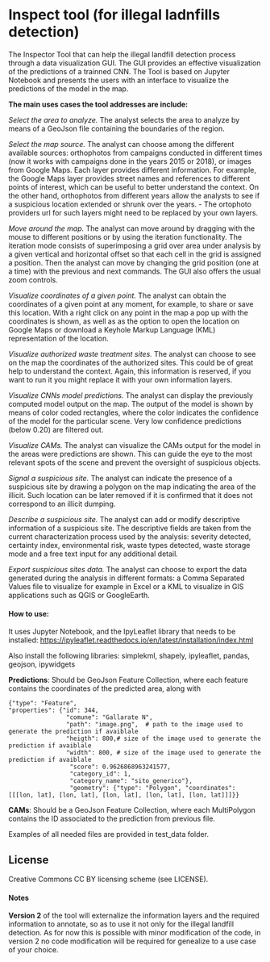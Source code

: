# Inspect tool (for illegal ladnfills detection)

The Inspector Tool that can help the illegal landfill detection process through a data visualization GUI. The GUI provides an effective visualization of the predictions of a trainned CNN. The Tool is based on Jupyter Notebook and presents the users with an interface to visualize the predictions of the model in the map. 

**The main uses cases the tool addresses are include:**

_Select the area to analyze._ The analyst selects the area to analyze by means of a GeoJson file containing the boundaries of the region.
    
_Select the map source._ The analyst can choose among the different available sources: orthophotos from campaigns conducted in different times (now it works with campaigns done in the years 2015 or 2018), or images from Google Maps. Each layer provides different information. For example, the Google Maps layer provides   street names and references to different points of interest, which can be useful to better understand the context.  On the other hand, orthophotos from different years allow the analysts to see if a suspicious location extended or shrunk over the years. - The ortophoto providers url for such layers might need to be replaced by your own layers.
    
_Move around the map._ The analyst can move around by dragging with the mouse to different positions or by using the iteration functionality. The iteration mode consists of superimposing a grid  over  area under analysis by a given vertical and horizontal offset so that each cell in the grid is assigned a position. Then the analyst can move by changing the grid position (one at a time) with the previous and next commands.  The GUI also offers the usual zoom controls.

_Visualize coordinates of a given point._ The analyst can obtain the coordinates of a given point at any moment, for example, to share or save this location. With a right click on any point in the map a pop up with the coordinates is shown, as well as as the option to open the location on Google Maps or download a Keyhole Markup Language (KML) representation of the location.
    
_Visualize authorized waste treatment sites._ The analyst can choose to see on the map the coordinates of the authorized sites. This could be of great  help to understand the context. Again, this information is reserved, if you want to run it you might replace it with your own information layers.
    
_Visualize CNNs model predictions._ The analyst can display the previously computed model output on the map. The output of the model is shown by means of color coded rectangles, where the color indicates the confidence of the model for the particular scene. Very low confidence predictions (below 0.20) are filtered out.
    
_Visualize CAMs._ The analyst can visualize the CAMs output for the model in the areas were predictions are shown. This can guide the eye to the most relevant spots of the scene and prevent the oversight of suspicious objects. 

_Signal a suspicious site._ The analyst can indicate the presence of a suspicious site by drawing a polygon on the map indicating the area of the illicit. Such location can be later removed if it is confirmed that it does not correspond to an illicit dumping.
    
_Describe a suspicious site._ The analyst can add or modify descriptive information of a suspicious site. The descriptive fields are taken from the current characterization process used by the analysis:  severity detected, certainty index, environmental risk, waste types detected, waste storage mode and a free text input for any additional detail. 

_Export suspicious sites data._ The analyst can choose to export the data generated during the analysis in different formats: a Comma Separated Values file to visualize for example in Excel or a KML to visualize in GIS applications such as QGIS or GoogleEarth. 


#### How to use:
It uses Jupyter Notebook, and the IpyLeaflet library that needs to be installed: https://ipyleaflet.readthedocs.io/en/latest/installation/index.html

Also install the following libraries: simplekml, shapely, ipyleaflet, pandas, geojson, ipywidgets

**Predictions**: Should be GeoJson Feature Collection, where each feature contains the coordinates of the predicted area, along with 
```
{"type": "Feature", 
"properties": {"id": 344, 
                "comune": "Gallarate N", 
                "path": "image.png",  # path to the image used to generate the prediction if avaiblale
                "heigth": 800,# size of the image used to generate the prediction if avaiblale 
                "width": 800, # size of the image used to generate the prediction if avaiblale
                 "score": 0.9626868963241577,
                 "category_id": 1, 
                 "category_name": "sito_generico"}, 
                 "geometry": {"type": "Polygon", "coordinates": [[[lon, lat], [lon, lat], [lon, lat], [lon, lat], [lon, lat]]]}}
```                
**CAMs**: Should be a GeoJson Feature Collection, where each MultiPolygon contains the ID associated to the prediction from previous file.

Examples of all needed files are provided in test_data folder.

## License
Creative Commons CC BY licensing scheme (see LICENSE). 



#### Notes
**Version 2** of the tool will externalize the information layers and the required information to annotate, so as to use it not only for the illegal landfill detection. As for now this is possible with minor modification of the code, in version 2 no code modification will be required for genealize to a use case of your choice.